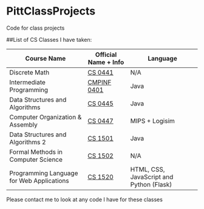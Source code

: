 # PittClassProjects
Code for class projects

##List of CS Classes I have taken:

| Course Name                               | Official Name + Info | Language                                 |
| ----                                      |    ------            |   ----------                             |
| Discrete Math                             | [CS 0441](http://courses.sci.pitt.edu/courses/view/CS-0441) | N/A |
| Intermediate Programming                  | [CMPINF 0401](https://courses.sci.pitt.edu/courses/view/CMPINF-0401) | Java |
| Data Structures and Algorithms            | [CS 0445](https://courses.sci.pitt.edu/courses/view/CS-0445) | Java |
| Computer Organization & Assembly          | [CS 0447](https://courses.sci.pitt.edu/courses/view/CS-0447) | MIPS + Logisim |
| Data Structures and Algorithms 2          | [CS 1501](https://courses.sci.pitt.edu/courses/view/CS-1501)| Java |
| Formal Methods in Computer Science        | [CS 1502](https://courses.sci.pitt.edu/courses/view/CS-1502) | N/A |
| Programming Language for Web Applications | [CS 1520](https://courses.sci.pitt.edu/courses/view/CS-1520) | HTML, CSS, JavaScript and Python (Flask) |

Please contact me to look at any code I have for these classes

